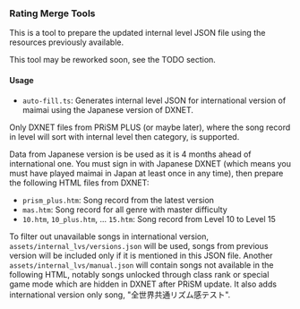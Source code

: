 ### Rating Merge Tools

This is a tool to prepare the updated internal level JSON file using the resources previously available.

This tool may be reworked soon, see the TODO section.

#### Usage

* `auto-fill.ts`: Generates internal level JSON for international version of maimai using the Japanese version of DXNET.

Only DXNET files from PRiSM PLUS (or maybe later), where the song record in level will sort with internal level then category, is supported.

Data from Japanese version is be used as it is 4 months ahead of international one. You must sign in with Japanese DXNET (which means you must have played maimai in Japan at least once in any time), then
prepare the following HTML files from DXNET:
* `prism_plus.htm`: Song record from the latest version
* `mas.htm`: Song record for all genre with master difficulty
* `10.htm`, `10_plus.htm`, ... `15.htm`: Song record from Level 10 to Level 15

To filter out unavailable songs in international version, `assets/internal_lvs/versions.json` will be used, songs from previous version will be included only if it is mentioned in this JSON file. Another `assets/internal_lvs/manual.json` will contain songs not available in the following HTML, notably songs unlocked through class rank or special game mode which are hidden in DXNET after PRiSM update. It also adds international version only song, "全世界共通リズム感テスト".